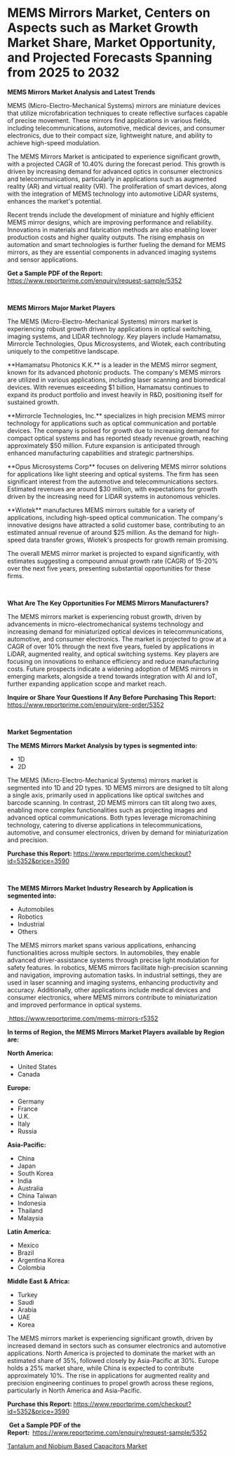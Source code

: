 <p><h1>MEMS Mirrors Market, Centers on Aspects such as Market Growth Market Share, Market Opportunity, and Projected Forecasts Spanning from 2025 to 2032</h1></p><p><strong>MEMS Mirrors Market Analysis and Latest Trends</strong></p>
<p><p>MEMS (Micro-Electro-Mechanical Systems) mirrors are miniature devices that utilize microfabrication techniques to create reflective surfaces capable of precise movement. These mirrors find applications in various fields, including telecommunications, automotive, medical devices, and consumer electronics, due to their compact size, lightweight nature, and ability to achieve high-speed modulation.</p><p>The MEMS Mirrors Market is anticipated to experience significant growth, with a projected CAGR of 10.40% during the forecast period. This growth is driven by increasing demand for advanced optics in consumer electronics and telecommunications, particularly in applications such as augmented reality (AR) and virtual reality (VR). The proliferation of smart devices, along with the integration of MEMS technology into automotive LiDAR systems, enhances the market's potential.</p><p>Recent trends include the development of miniature and highly efficient MEMS mirror designs, which are improving performance and reliability. Innovations in materials and fabrication methods are also enabling lower production costs and higher quality outputs. The rising emphasis on automation and smart technologies is further fueling the demand for MEMS mirrors, as they are essential components in advanced imaging systems and sensor applications.</p></p>
<p><strong>Get a Sample PDF of the Report:&nbsp;</strong> <a href="https://www.reportprime.com/enquiry/request-sample/5352?utm_campaign=3017&utm_medium=2&utm_source=Github&utm_content=ia&utm_term=19032025&utm_id=mems-mirrors">https://www.reportprime.com/enquiry/request-sample/5352</a></p>
<p>&nbsp;</p>
<p><strong>MEMS Mirrors Major Market Players</strong></p>
<p><p>The MEMS (Micro-Electro-Mechanical Systems) mirrors market is experiencing robust growth driven by applications in optical switching, imaging systems, and LIDAR technology. Key players include Hamamatsu, Mirrorcle Technologies, Opus Microsystems, and Wiotek, each contributing uniquely to the competitive landscape.</p><p>**Hamamatsu Photonics K.K.** is a leader in the MEMS mirror segment, known for its advanced photonic products. The company's MEMS mirrors are utilized in various applications, including laser scanning and biomedical devices. With revenues exceeding $1 billion, Hamamatsu continues to expand its product portfolio and invest heavily in R&D, positioning itself for sustained growth.</p><p>**Mirrorcle Technologies, Inc.** specializes in high precision MEMS mirror technology for applications such as optical communication and portable devices. The company is poised for growth due to increasing demand for compact optical systems and has reported steady revenue growth, reaching approximately $50 million. Future expansion is anticipated through enhanced manufacturing capabilities and strategic partnerships.</p><p>**Opus Microsystems Corp** focuses on delivering MEMS mirror solutions for applications like light steering and optical systems. The firm has seen significant interest from the automotive and telecommunications sectors. Estimated revenues are around $30 million, with expectations for growth driven by the increasing need for LIDAR systems in autonomous vehicles.</p><p>**Wiotek** manufactures MEMS mirrors suitable for a variety of applications, including high-speed optical communication. The company's innovative designs have attracted a solid customer base, contributing to an estimated annual revenue of around $25 million. As the demand for high-speed data transfer grows, Wiotek's prospects for growth remain promising.</p><p>The overall MEMS mirror market is projected to expand significantly, with estimates suggesting a compound annual growth rate (CAGR) of 15-20% over the next five years, presenting substantial opportunities for these firms.</p></p>
<p>&nbsp;</p>
<p><strong>What Are The Key Opportunities For MEMS Mirrors Manufacturers?</strong></p>
<p><p>The MEMS mirrors market is experiencing robust growth, driven by advancements in micro-electromechanical systems technology and increasing demand for miniaturized optical devices in telecommunications, automotive, and consumer electronics. The market is projected to grow at a CAGR of over 10% through the next five years, fueled by applications in LiDAR, augmented reality, and optical switching systems. Key players are focusing on innovations to enhance efficiency and reduce manufacturing costs. Future prospects indicate a widening adoption of MEMS mirrors in emerging markets, alongside a trend towards integration with AI and IoT, further expanding application scope and market reach.</p></p>
<p><strong>Inquire or Share Your Questions If Any Before Purchasing This Report:</strong> <a href="https://www.reportprime.com/enquiry/pre-order/5352?utm_campaign=3017&utm_medium=2&utm_source=Github&utm_content=ia&utm_term=19032025&utm_id=mems-mirrors">https://www.reportprime.com/enquiry/pre-order/5352</a></p>
<p>&nbsp;</p>
<p><strong>Market Segmentation</strong></p>
<p><strong>The MEMS Mirrors Market Analysis by types is segmented into:</strong></p>
<p><ul><li>1D</li><li>2D</li></ul></p>
<p><p>The MEMS (Micro-Electro-Mechanical Systems) mirrors market is segmented into 1D and 2D types. 1D MEMS mirrors are designed to tilt along a single axis, primarily used in applications like optical switches and barcode scanning. In contrast, 2D MEMS mirrors can tilt along two axes, enabling more complex functionalities such as projecting images and advanced optical communications. Both types leverage micromachining technology, catering to diverse applications in telecommunications, automotive, and consumer electronics, driven by demand for miniaturization and precision.</p></p>
<p><strong>Purchase this Report:&nbsp;</strong><a href="https://www.reportprime.com/checkout?id=5352&price=3590&utm_campaign=3017&utm_medium=2&utm_source=Github&utm_content=ia&utm_term=19032025&utm_id=mems-mirrors">https://www.reportprime.com/checkout?id=5352&price=3590</a></p>
<p>&nbsp;</p>
<p><strong>The MEMS Mirrors Market Industry Research by Application is segmented into:</strong></p>
<p><ul><li>Automobiles</li><li>Robotics</li><li>Industrial</li><li>Others</li></ul></p>
<p><p>The MEMS mirrors market spans various applications, enhancing functionalities across multiple sectors. In automobiles, they enable advanced driver-assistance systems through precise light modulation for safety features. In robotics, MEMS mirrors facilitate high-precision scanning and navigation, improving automation tasks. In industrial settings, they are used in laser scanning and imaging systems, enhancing productivity and accuracy. Additionally, other applications include medical devices and consumer electronics, where MEMS mirrors contribute to miniaturization and improved performance in optical systems.</p></p>
<p><a href="https://www.reportprime.com/mems-mirrors-r5352?utm_campaign=3017&utm_medium=2&utm_source=Github&utm_content=ia&utm_term=19032025&utm_id=mems-mirrors">&nbsp;https://www.reportprime.com/mems-mirrors-r5352</a></p>
<p><strong>In terms of Region, the MEMS Mirrors Market Players available by Region are:</strong></p>
<p>
    <p> <strong> North America: </strong>
        <ul>
            <li>United States</li>
            <li>Canada</li>
        </ul>
        </p> 
    <p> <strong> Europe: </strong>
        <ul>
            <li>Germany</li>
            <li>France</li>
            <li>U.K.</li>
            <li>Italy</li>
            <li>Russia</li>
        </ul>
        </p> 
    <p> <strong> Asia-Pacific: </strong>
        <ul>
            <li>China</li>
            <li>Japan</li>
            <li>South Korea</li>
            <li>India</li>
            <li>Australia</li>
            <li>China Taiwan</li>
            <li>Indonesia</li>
            <li>Thailand</li>
            <li>Malaysia</li>
        </ul>
        </p> 
    <p> <strong> Latin America: </strong>
        <ul>
            <li>Mexico</li>
            <li>Brazil</li>
            <li>Argentina Korea</li>
            <li>Colombia</li>
        </ul>
        </p> 
    <p> <strong> Middle East & Africa: </strong>
        <ul>
            <li>Turkey</li>
            <li>Saudi</li>
            <li>Arabia</li>
            <li>UAE</li>
            <li>Korea</li>
        </ul>
    </p>
    </p>
<p><p>The MEMS mirrors market is experiencing significant growth, driven by increased demand in sectors such as consumer electronics and automotive applications. North America is projected to dominate the market with an estimated share of 35%, followed closely by Asia-Pacific at 30%. Europe holds a 25% market share, while China is expected to contribute approximately 10%. The rise in applications for augmented reality and precision engineering continues to propel growth across these regions, particularly in North America and Asia-Pacific.</p></p>
<p><strong>Purchase this Report: </strong><a href="https://www.reportprime.com/checkout?id=5352&price=3590&utm_campaign=3017&utm_medium=2&utm_source=Github&utm_content=ia&utm_term=19032025&utm_id=mems-mirrors">https://www.reportprime.com/checkout?id=5352&price=3590</a></p>
<p>&nbsp;<strong>Get a Sample PDF of the Report:&nbsp;&nbsp;</strong><a href="https://www.reportprime.com/enquiry/request-sample/5352?utm_campaign=3017&utm_medium=2&utm_source=Github&utm_content=ia&utm_term=19032025&utm_id=mems-mirrors">https://www.reportprime.com/enquiry/request-sample/5352</a></p>
<p><strong></strong></p>
<p><p><a href="https://github.com/penecorodz74/Market-Research-Report-List-1/blob/main/tantalum-and-niobium-based-capacitors-market.md?utm_campaign=3017&utm_medium=2&utm_source=Github&utm_content=ia&utm_term=19032025&utm_id=mems-mirrors">Tantalum and Niobium Based Capacitors Market</a></p></p>